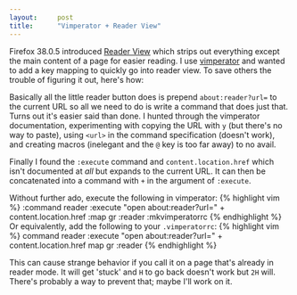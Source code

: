 ```yaml
---
layout:     post
title:      "Vimperator + Reader View"
---
```


Firefox 38.0.5 introduced [Reader View](https://support.mozilla.org/en-US/kb/enjoy-clutter-free-web-pages-reader-view) 
which strips out everything except the main content of a page for easier 
reading.  I use [vimperator](http://www.vimperator.org/vimperator/) and wanted 
to add a key mapping to quickly go into reader view.  To save others the trouble
of figuring it out, here's how: 

Basically all the little reader button does is prepend `about:reader?url=` to 
the current URL so all we need to do is write a command that does just that. 
Turns out it's easier said than done.  I hunted through the vimperator 
documentation, experimenting with copying the URL with `y` (but there's no way 
to paste), using `<url>` in the command specification (doesn't work), and 
creating macros (inelegant and the `@` key is too far away) to no avail.  

Finally I found the `:execute` command and `content.location.href` which isn't 
documented at *all* but expands to the current URL.  It can then be concatenated
into a command with `+` in the argument of `:execute`.  

Without further ado, execute the following in vimperator: 
{% highlight vim %}
:command reader :execute "open about:reader?url=" + content.location.href
:map gr :reader<CR>
:mkvimperatorrc
{% endhighlight %}
Or equivalently, add the following to your `.vimperatorrc`: 
{% highlight vim %}
command reader :execute "open about:reader?url=" + content.location.href
map gr :reader<Return>
{% endhighlight %}

This can cause strange behavior if you call it on a page that's already in 
reader mode.  It will get 'stuck' and `H` to go back doesn't work but `2H` will.
There's probably a way to prevent that; maybe I'll work on it.  
